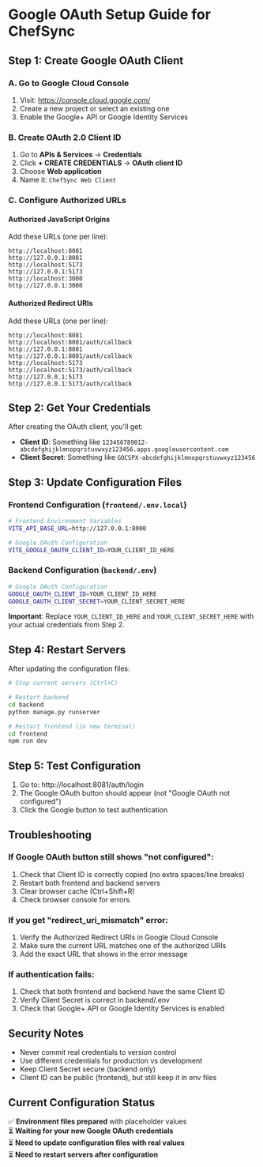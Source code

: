 # Google OAuth Setup Guide for ChefSync

## Step 1: Create Google OAuth Client

### A. Go to Google Cloud Console
1. Visit: https://console.cloud.google.com/
2. Create a new project or select an existing one
3. Enable the Google+ API or Google Identity Services

### B. Create OAuth 2.0 Client ID
1. Go to **APIs & Services** → **Credentials**
2. Click **+ CREATE CREDENTIALS** → **OAuth client ID**
3. Choose **Web application**
4. Name it: `ChefSync Web Client`

### C. Configure Authorized URLs

#### Authorized JavaScript Origins
Add these URLs (one per line):
```
http://localhost:8081
http://127.0.0.1:8081
http://localhost:5173
http://127.0.0.1:5173
http://localhost:3000
http://127.0.0.1:3000
```

#### Authorized Redirect URIs
Add these URLs (one per line):
```
http://localhost:8081
http://localhost:8081/auth/callback
http://127.0.0.1:8081
http://127.0.0.1:8081/auth/callback
http://localhost:5173
http://localhost:5173/auth/callback
http://127.0.0.1:5173
http://127.0.0.1:5173/auth/callback
```

## Step 2: Get Your Credentials

After creating the OAuth client, you'll get:
- **Client ID**: Something like `123456789012-abcdefghijklmnopqrstuvwxyz123456.apps.googleusercontent.com`
- **Client Secret**: Something like `GOCSPX-abcdefghijklmnopqrstuvwxyz123456`

## Step 3: Update Configuration Files

### Frontend Configuration (`frontend/.env.local`)
```bash
# Frontend Environment Variables
VITE_API_BASE_URL=http://127.0.0.1:8000

# Google OAuth Configuration
VITE_GOOGLE_OAUTH_CLIENT_ID=YOUR_CLIENT_ID_HERE
```

### Backend Configuration (`backend/.env`)
```bash
# Google OAuth Configuration
GOOGLE_OAUTH_CLIENT_ID=YOUR_CLIENT_ID_HERE
GOOGLE_OAUTH_CLIENT_SECRET=YOUR_CLIENT_SECRET_HERE
```

**Important**: Replace `YOUR_CLIENT_ID_HERE` and `YOUR_CLIENT_SECRET_HERE` with your actual credentials from Step 2.

## Step 4: Restart Servers

After updating the configuration files:

```bash
# Stop current servers (Ctrl+C)

# Restart backend
cd backend
python manage.py runserver

# Restart frontend (in new terminal)
cd frontend
npm run dev
```

## Step 5: Test Configuration

1. Go to: http://localhost:8081/auth/login
2. The Google OAuth button should appear (not "Google OAuth not configured")
3. Click the Google button to test authentication

## Troubleshooting

### If Google OAuth button still shows "not configured":
1. Check that Client ID is correctly copied (no extra spaces/line breaks)
2. Restart both frontend and backend servers
3. Clear browser cache (Ctrl+Shift+R)
4. Check browser console for errors

### If you get "redirect_uri_mismatch" error:
1. Verify the Authorized Redirect URIs in Google Cloud Console
2. Make sure the current URL matches one of the authorized URIs
3. Add the exact URL that shows in the error message

### If authentication fails:
1. Check that both frontend and backend have the same Client ID
2. Verify Client Secret is correct in backend/.env
3. Check that Google+ API or Google Identity Services is enabled

## Security Notes

- Never commit real credentials to version control
- Use different credentials for production vs development
- Keep Client Secret secure (backend only)
- Client ID can be public (frontend), but still keep it in env files

## Current Configuration Status

✅ **Environment files prepared** with placeholder values  
⏳ **Waiting for your new Google OAuth credentials**  
⏳ **Need to update configuration files with real values**  
⏳ **Need to restart servers after configuration**
